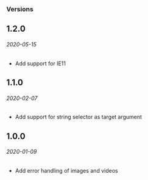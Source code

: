 ### Versions

## 1.2.0
###### *2020-05-15*
- Add support for IE11

## 1.1.0
###### *2020-02-07*
- Add support for string selector as target argument

## 1.0.0
###### *2020-01-09*
- Add error handling of images and videos
